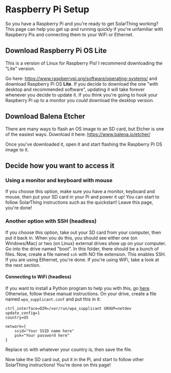 # Raspberry Pi Setup
So you have a Raspberry Pi and you're ready to get SolarThing working? This page can help you
get up and running quickly if you're unfamiliar with Raspberry Pis and connecting them to your WiFi or Ethernet.

## Download Raspberry Pi OS Lite
This is a version of Linux for Raspberry Pis! I recommend downloading the "Lite" version.

Go here: https://www.raspberrypi.org/software/operating-systems/ and download Raspberry Pi OS **Lite**.
If you decide to download the one "with desktop and recommended software", updating it will take forever whenever you
decide to update it. If you think you're going to hook your Raspberry Pi up to a monitor you *could* download the desktop version.

## Download Balena Etcher
There are many ways to flash an OS image to an SD card, but Etcher is one of the easiest ways. Download it
here: https://www.balena.io/etcher/

Once you've downloaded it, open it and start flashing the Raspberry Pi OS image to it.

## Decide how you want to access it

### Using a monitor and keyboard with mouse
If you choose this option, make sure you have a monitor, keyboard and mouse, then put your SD card in your Pi and power it up! 
You can start to follow SolarThing instructions such as the quickstart! Leave this page, you're done!

### Another option with SSH (headless)
If you choose this option, take out your SD card from your computer, then put it back in. When you do this,
you should see either one (on Windows/Mac) or two (on Linux) external drives show up on your computer. Go into the drive
named "boot". In this folder, there should be a bunch of files. Now, create a file named `ssh` with NO file extension. This
enables SSH. If you are using Ethernet, you're done. If you're using WiFi, take a look at the next section.

#### Connecting to WiFi (headless)
If you want to install a Python program to help you with this, go [here](https://github.com/retrodaredevil/headless-setup).
Otherwise, follow these manual instructions. On your drive, create a file named `wpa_supplicant.conf` and put this in it:
```
ctrl_interface=DIR=/var/run/wpa_supplicant GROUP=netdev
update_config=1
country=US

network={
    ssid="Your SSID name here"
    psk="Your password here"
}
```
Replace `US` with whatever your country is, then save the file.

Now take the SD card out, put it in the Pi, and start to follow other SolarThing instructions! You're done on this page!
